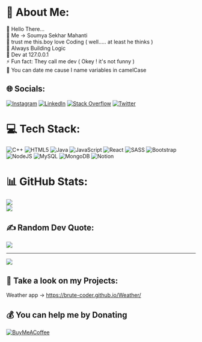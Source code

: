 # 💫 About Me:
🔭 Hello There...<br>👯 Me -> Soumya Sekhar Mahanti<br>🤞 trust me this.boy love Coding ( well..... at least he thinks )<br>🐢 Always Building Logic <br>🫡 Dev at 127.0.0.1<br>⚡ Fun fact: They call me dev ( Okey ! it's not funny ) <br>💖 You can date me cause I name variables in camelCase


## 🌐 Socials:
[![Instagram](https://img.shields.io/badge/Instagram-%23E4405F.svg?logo=Instagram&logoColor=white)](https://instagram.com/_soumyaaaa_._) [![LinkedIn](https://img.shields.io/badge/LinkedIn-%230077B5.svg?logo=linkedin&logoColor=white)](https://linkedin.com/in/connect-to-soumya) [![Stack Overflow](https://img.shields.io/badge/-Stackoverflow-FE7A16?logo=stack-overflow&logoColor=white)](https://stackoverflow.com/users/20881236) [![Twitter](https://img.shields.io/badge/Twitter-%231DA1F2.svg?logo=Twitter&logoColor=white)](https://twitter.com/MahantiSekhar) 

# 💻 Tech Stack:
![C++](https://img.shields.io/badge/c++-%2300599C.svg?style=flat&logo=c%2B%2B&logoColor=white) ![HTML5](https://img.shields.io/badge/html5-%23E34F26.svg?style=flat&logo=html5&logoColor=white) ![Java](https://img.shields.io/badge/java-%23ED8B00.svg?style=flat&logo=java&logoColor=white) ![JavaScript](https://img.shields.io/badge/javascript-%23323330.svg?style=flat&logo=javascript&logoColor=%23F7DF1E) ![React](https://img.shields.io/badge/react-%2320232a.svg?style=flat&logo=react&logoColor=%2361DAFB) ![SASS](https://img.shields.io/badge/SASS-hotpink.svg?style=flat&logo=SASS&logoColor=white) ![Bootstrap](https://img.shields.io/badge/bootstrap-%23563D7C.svg?style=flat&logo=bootstrap&logoColor=white) ![NodeJS](https://img.shields.io/badge/node.js-6DA55F?style=flat&logo=node.js&logoColor=white) ![MySQL](https://img.shields.io/badge/mysql-%2300f.svg?style=flat&logo=mysql&logoColor=white) ![MongoDB](https://img.shields.io/badge/MongoDB-%234ea94b.svg?style=flat&logo=mongodb&logoColor=white) ![Notion](https://img.shields.io/badge/Notion-%23000000.svg?style=flat&logo=notion&logoColor=white)

# 📊 GitHub Stats:
![](https://github-readme-stats.vercel.app/api?username=Brute-Coder&theme=radical&hide_border=false&include_all_commits=true&count_private=true)<br/>
![](https://github-readme-streak-stats.herokuapp.com/?user=Brute-Coder&theme=radical&hide_border=false)<br/>

## ✍️ Random Dev Quote:
![](https://quotes-github-readme.vercel.app/api?type=horizontal&theme=radical)


---
[![](https://visitcount.itsvg.in/api?id=Brute-Coder&icon=7&color=9)](https://visitcount.itsvg.in)

 ## 🫣 Take a look on my Projects:
   Weather app -> https://brute-coder.github.io/Weather/

  ## 💰 You can help me by Donating
  [![BuyMeACoffee](https://img.shields.io/badge/Buy%20Me%20a%20Coffee-ffdd00?style=for-the-badge&logo=buy-me-a-coffee&logoColor=black)](https://buymeacoffee.com/soumyasekhar) 
   
 
<!-- Proudly created with GPRM ( https://gprm.itsvg.in ) -->
